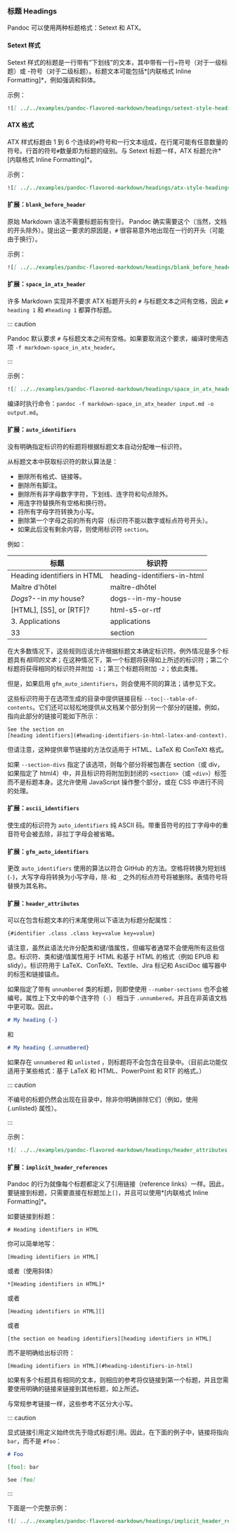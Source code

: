 ### 标题 Headings

Pandoc 可以使用两种标题格式：Setext 和 ATX。

#### Setext 样式

Setext 样式的标题是一行带有“下划线”的文本，其中带有一行=符号（对于一级标题）或 -符号（对于二级标题）。标题文本可能包括*[内联格式 Inline Formatting]*，例如强调和斜体。

示例：

```markdown
![[ ../../examples/pandoc-flavored-markdown/headings/setext-style-headings.md ]]
```

#### ATX 格式

ATX 样式标题由 1 到 6 个连续的`#`符号和一行文本组成，在行尾可能有任意数量的符号。行首的符号`#`数量即为标题的级别。与 Setext 标题一样，ATX 标题允许*[内联格式 Inline Formatting]*。

示例：

```markdown
![[ ../../examples/pandoc-flavored-markdown/headings/atx-style-headings.md ]]
```

#### 扩展：`blank_before_header`

原始 Markdown 语法不需要标题前有空行。 Pandoc 确实需要这个（当然，文档的开头除外）。提出这一要求的原因是，`#` 很容易意外地出现在一行的开头（可能由于换行）。

示例：

```markdown
![[ ../../examples/pandoc-flavored-markdown/headings/blank_before_header.md ]]
```

#### 扩展：`space_in_atx_header`

许多 Markdown 实现并不要求 ATX 标题开头的 `#` 与标题文本之间有空格，因此 `# heading 1` 和 `#heading 1` 都算作标题。

::: caution 

Pandoc 默认要求 `#` 与标题文本之间有空格。如果要取消这个要求，编译时使用选项 `-f markdown-space_in_atx_header`。

:::

示例：

```markdown
![[ ../../examples/pandoc-flavored-markdown/headings/space_in_atx_header.md ]]
```

编译时执行命令：`pandoc -f markdown-space_in_atx_header input.md -o output.md`。

#### 扩展：`auto_identifiers`

没有明确指定标识符的标题将根据标题文本自动分配唯一标识符。

从标题文本中获取标识符的默认算法是：

- 删除所有格式、链接等。
- 删除所有脚注。
- 删除所有非字母数字字符，下划线、连字符和句点除外。
- 用连字符替换所有空格和换行符。
- 将所有字母字符转换为小写。
- 删除第一个字母之前的所有内容（标识符不能以数字或标点符号开头）。
- 如果此后没有剩余内容，则使用标识符 `section`。

例如：

|           标题               |            标识符          |
| --------------------------- | ------------------------- |
|Heading identifiers in HTML	|heading-identifiers-in-html|
|Maître d'hôtel	              |maître-dhôtel              |
|*Dogs*?--in *my* house?	    |dogs--in-my-house          |
|[HTML], [S5], or [RTF]?	    |html-s5-or-rtf             |
|3. Applications	            |applications               |
|33	                          |section                    |

在大多数情况下，这些规则应该允许根据标题文本确定标识符。例外情况是多个标题具有*相同的文本*；在这种情况下，第一个标题将获得如上所述的标识符；第二个标题将获得相同的标识符并附加 `-1`；第三个标题将附加 `-2`；依此类推。

但是，如果启用 `gfm_auto_identifiers`，则会使用不同的算法；请参见下文。

这些标识符用于在选项生成的目录中提供链接目标 `--toc|--table-of-contents`。它们还可以轻松地提供从文​​档某个部分到另一个部分的链接。例如，指向此部分的链接可能如下所示：

```
See the section on
[heading identifiers](#heading-identifiers-in-html-latex-and-context).
```

但请注意，这种提供章节链接的方法仅适用于 HTML、LaTeX 和 ConTeXt 格式。

如果 `--section-divs` 指定了该选项，则每个部分将被包裹在 section（或 div，如果指定了 html4）中，并且标识符将附加到封闭的 `<section>`（或 `<div>`）标签而不是标题本身。这允许使用 JavaScript 操作整个部分，或在 CSS 中进行不同的处理。

#### 扩展：`ascii_identifiers`

使生成的标识符为 `auto_identifiers` 纯 ASCII 码。带重音符号的拉丁字母中的重音符号会被去除，非拉丁字母会被省略。

#### 扩展：`gfm_auto_identifiers`

更改 `auto_identifiers` 使用的算法以符合 GitHub 的方法。空格将转换为短划线 (`-`)，大写字母将转换为小写字母，除`-`和 `_` 之外的标点符号将被删除。表情符号将替换为其名称。

#### 扩展：`header_attributes`

可以在包含标题文本的行末尾使用以下语法为标题分配属性：

```markdown
{#identifier .class .class key=value key=value}
```

请注意，虽然此语法允许分配类和键/值属性，但编写者通常不会使用所有这些信息。标识符、类和键/值属性用于 HTML 和基于 HTML 的格式（例如 EPUB 和 slidy）。标识符用于 LaTeX、ConTeXt、Textile、Jira 标记和 AsciiDoc 编写器中的标签和链接锚点。

如果指定了带有 `unnumbered` 类的标题，则即使使用 `--number-sections` 也不会被编号。属性上下文中的单个连字符（`-`） 相当于 `.unnumbered`，并且在非英语文档中更可取。因此，

```markdown
# My heading {-}
```

和

```markdown
# My heading {.unnumbered}
```

如果存在 `unnumbered` 和 `unlisted` ，则标题将不会包含在目录中。（目前此功能仅适用于某些格式：基于 LaTeX 和 HTML、PowerPoint 和 RTF 的格式。）

::: caution

不编号的标题仍然会出现在目录中，除非你明确排除它们（例如，使用 {.unlisted} 属性）。

:::

示例：

```markdown
![[ ../../examples/pandoc-flavored-markdown/headings/header_attributes.md ]]
```

#### 扩展：`implicit_header_references`

Pandoc 的行为就像每个标题都定义了引用链接（reference links）一样。因此，要链接到标题，只需要直接在标题加上`[]`，并且可以使用*[内联格式 Inline Formatting]*。

如要链接到标题：

`# Heading identifiers in HTML`

你可以简单地写：

`[Heading identifiers in HTML]`

或者（使用斜体）

`*[Heading identifiers in HTML]*`

或者

`[Heading identifiers in HTML][]`

或者

`[the section on heading identifiers][heading identifiers in
HTML]`

而不是明确给出标识符：

`[Heading identifiers in HTML](#heading-identifiers-in-html)`

如果有多个标题具有相同的文本，则相应的参考将仅链接到第一个标题，并且您需要使用明确的链接来链接到其他标题，如上所述。

与常规参考链接一样，这些参考不区分大小写。

::: caution

显式链接引用定义始终优先于隐式标题引用。因此，在下面的例子中，链接将指向 `bar`，而不是 `#foo`：

```markdown
# Foo

[foo]: bar

See [foo]
```

:::

下面是一个完整示例：

```markdown
![[ ../../examples/pandoc-flavored-markdown/headings/implicit_header_references.md ]]
```
